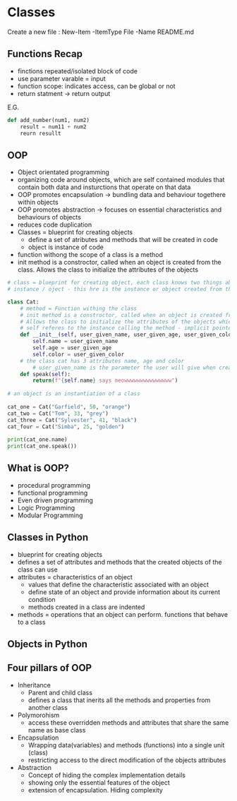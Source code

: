 # Classes

Create a new file : New-Item -ItemType File -Name README.md

## Functions Recap

- finctions repeated/isolated block of code
- use parameter varable = input
- function scope: indicates access, can be global or not
- return statment -> return output

E.G.

```py
def add_number(num1, num2)
    result = num11 + num2
    reurn resullt
```

## OOP

- Object orientated programming
- organizing code around objects, which are self contained modules that contain both data and insturctions that operate on that data
- OOP promotes encapsulation -> bundling data and behaviour togethere within objects
- OOP promotes abstraction -> focuses on essential characteristics and behaviours of objects
- reduces code duplication
- Classes = blueprint for creating objects
  - define a set of atributes and methods that will be created in code
  - object is instance of code
- function withong the scope of a class is a method
- init method is a constroctor, called when an object is created from the class. Allows the class to initialize the attributes of the objects

```py
# class = blueprint for creating object, each class knows two things about itself ; attribute and method
# instance / oject - this hre is the instance or object created from the class

class Cat:
    # method = Function withing the class
    # init method is a constroctor, called when an object is created from the class. 
    # Allows the class to initialize the attributes of the objects which are created
    # self referes to the instance calling the method - implicit pointer
    def __init__(self, user_given_name, user_given_age, user_given_color):
        self.name = user_given_name
        self.age = user_given_age
        self.color = user_given_color
    # the class cat has 3 attributes name, age and color
        # user_given_name is the parameter the user will give when creating the object
    def speak(self):
        return(f"{self.name} says meowwwwwwwwwwwwwww")
    
# an object is an instantiation of a class
    
cat_one = Cat("Garfield", 50, "orange")
cat_two = Cat("Tom", 33, "grey")
cat_three = Cat("Sylvester", 41, "black")
cat_four = Cat("Simba", 25, "golden")
        
print(cat_one.name)
print(cat_one.speak())
```

## What is OOP?

- procedural programming
- functional programming
- Even driven programming
- Logic Programming
- Modular Programming

## Classes in Python

- blueprint for creating objects
- defines a set of attributes and methods that the created objects of the class can use
- attributes = characteristics of an object
  - values that define the characteristic associated with an object
  - define state of an object and provide information about its current condition
  - methods created in a class are indented
- methods = operations that an object can perform. functions that behave to a class
  
## Objects in Python

## Four pillars of OOP

- Inheritance
  - Parent and child class
  - defines a class that inerits all the methods and properties from another class
- Polymorohism
  - access these overridden methods and attributes that share the same name as base class
- Encapsulation
  - Wrapping data(variables) and methods (functions) into a single unit (class)
  - restricting access to the direct modification of the objects attributes
- Abstraction
  - Concept of hiding the complex implementation details
  - showing only the essential features of the object
  - extension of encapsulation. Hiding complexity